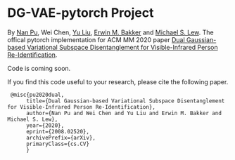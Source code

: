 # DG-VAE-pytorch Project
By [Nan Pu](https://tpcd.github.io/), Wei Chen, [Yu Liu](https://homes.esat.kuleuven.be/~yliu/), [Erwin M. Bakker](https://www.universiteitleiden.nl/en/staffmembers/erwin-bakker/publications#tab-4) and [Michael S. Lew](http://liacs.leidenuniv.nl/~lewms/).
The offical pytorch implementation for ACM MM 2020 paper [Dual Gaussian-based Variational Subspace Disentanglement for Visible-Infrared Person Re-Identification](https://arxiv.org/abs/2008.02520).

Code is coming soon. 

If you find this code useful to your research, please cite the following paper.


     @misc{pu2020dual,
          title={Dual Gaussian-based Variational Subspace Disentanglement for Visible-Infrared Person Re-Identification},
          author={Nan Pu and Wei Chen and Yu Liu and Erwin M. Bakker and Michael S. Lew},
          year={2020},
          eprint={2008.02520},
          archivePrefix={arXiv},
          primaryClass={cs.CV}
          }
